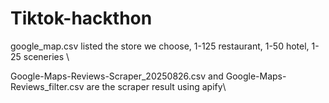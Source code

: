 # Tiktok-hackthon
google_map.csv listed the store we choose, 1-125 restaurant, 1-50 hotel, 1-25 sceneries \\

Google-Maps-Reviews-Scraper_20250826.csv and Google-Maps-Reviews_filter.csv are the scraper result using apify\\


